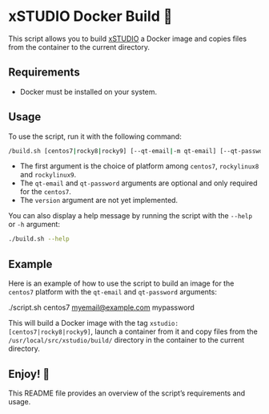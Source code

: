 # xSTUDIO Docker Build 🐳

This script allows you to build [xSTUDIO](https://github.com/AcademySoftwareFoundation/xstudio)
a Docker image and copies files from the container to the current directory.

## Requirements

- Docker must be installed on your system.

## Usage

To use the script, run it with the following command:

``` bash
/build.sh [centos7|rocky8|rocky9] [--qt-email|-m qt-email] [--qt-password|-pw qt-password] [--path|-p destination_path] [--version|-v xstudio_version]]
```

- The first argument is the choice of platform among `centos7`, `rockylinux8` and `rockylinux9`.
- The `qt-email` and `qt-password` arguments are optional and only required for the `centos7`.
- The `version` argument are not yet implemented.

You can also display a help message by running the script with the `--help` or `-h` argument:

``` bash
./build.sh --help
```

## Example

Here is an example of how to use the script to build an image for the `centos7` platform with the `qt-email` and `qt-password` arguments:

./script.sh centos7 myemail@example.com mypassword


This will build a Docker image with the tag `xstudio:[centos7|rocky8|rocky9]`, launch a container from it and copy files from the `/usr/local/src/xstudio/build/` directory in the container to the current directory.

## Enjoy! 🎉
This README file provides an overview of the script’s requirements and usage.